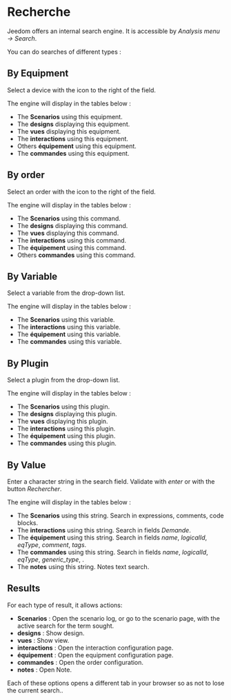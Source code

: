 # Recherche

Jeedom offers an internal search engine. It is accessible by *Analysis menu → Search*.

You can do searches of different types :

## By Equipment

Select a device with the icon to the right of the field.

The engine will display in the tables below :

- The **Scenarios** using this equipment.
- The **designs** displaying this equipment.
- The **vues** displaying this equipment.
- The **interactions** using this equipment.
- Others **équipement** using this equipment.
- The **commandes** using this equipment.

## By order

Select an order with the icon to the right of the field.

The engine will display in the tables below :

- The **Scenarios** using this command.
- The **designs** displaying this command.
- The **vues** displaying this command.
- The **interactions** using this command.
- The **équipement** using this command.
- Others **commandes** using this command.

## By Variable

Select a variable from the drop-down list.

The engine will display in the tables below :

- The **Scenarios** using this variable.
- The **interactions** using this variable.
- The **équipement** using this variable.
- The **commandes** using this variable.

## By Plugin

Select a plugin from the drop-down list.

The engine will display in the tables below :

- The **Scenarios** using this plugin.
- The **designs** displaying this plugin.
- The **vues** displaying this plugin.
- The **interactions** using this plugin.
- The **équipement** using this plugin.
- The **commandes** using this plugin.

## By Value

Enter a character string in the search field. Validate with *enter* or with the button *Rechercher*.

The engine will display in the tables below :

- The **Scenarios** using this string.
	Search in expressions, comments, code blocks.
- The **interactions** using this string.
	Search in fields *Demande*.
- The **équipement** using this string.
	Search in fields *name*, *logicalId*, *eqType*, *comment*, *tags*.
- The **commandes** using this string.
	Search in fields *name*, *logicalId*, *eqType*, *generic_type*, .
- The **notes** using this string.
	Notes text search.

## Results

For each type of result, it allows actions:
- **Scenarios** : Open the scenario log, or go to the scenario page, with the active search for the term sought.
- **designs** : Show design.
- **vues** : Show view.
- **interactions** : Open the interaction configuration page.
- **équipement** : Open the equipment configuration page.
- **commandes** : Open the order configuration.
- **notes** : Open Note.

Each of these options opens a different tab in your browser so as not to lose the current search..

